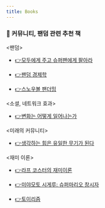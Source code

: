 ```yaml
---
title: Books
---
```



### 📕 커뮤니티, 팬덤 관련 추천 책


<팬덤>

- [👉모두에게 주고 슈퍼팬에게 팔아라](https://noondayz.github.io/blog/posts/book-superfan)

- [👉팬덤 경제학](https://noondayz.github.io/blog/posts/book-fandom)

- [👉스노우볼 팬더밍](https://noondayz.github.io/blog/posts/book-community)

<소셜, 네트워크 효과>

- [👉변화는 어떻게 일어나는가](https://noondayz.github.io/blog/posts/book-change)

<미래의 커뮤니티>

- [👉생각하는 힘은 유일한 무기가 된다](https://noondayz.github.io/blog/posts/book-thinking)

<재미 이론>

- [👉라프 코스터의 재미이론](https://noondayz.github.io/blog/posts/book-funtheory)

- [👉미야모토 시게루: 슈퍼마리오 창시자](https://noondayz.github.io/blog/posts/book-miyamoto)

- [👉토이리즘](https://noondayz.github.io/blog/posts/book-toylism)